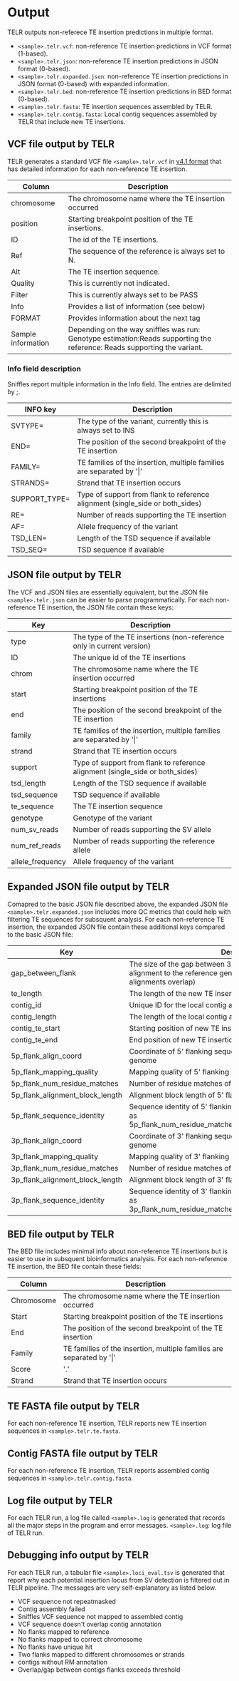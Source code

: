 # Output
TELR outputs non-referece TE insertion predictions in multiple format.
- `<sample>.telr.vcf`: non-reference TE insertion predictions in VCF format (1-based).
- `<sample>.telr.json`: non-reference TE insertion predictions in JSON format (0-based).
- `<sample>.telr.expanded.json`: non-reference TE insertion predictions in JSON format (0-based) with expanded information.
- `<sample>.telr.bed`: non-reference TE insertion predictions in BED format (0-based).
- `<sample>.telr.fasta`: TE insertion sequences assembled by TELR.
- `<sample>.telr.contig.fasta`: Local contig sequences assembled by TELR that include new TE insertions.

## VCF file output by TELR
TELR generates a standard VCF file `<sample>.telr.vcf` in [v4.1 format](https://samtools.github.io/hts-specs/VCFv4.1.pdf) that has detailed information for each non-reference TE insertion.

Column | Description
-- | --
chromosome | The chromosome name where the TE insertion occurred
position | Starting breakpoint position of the TE insertions.
ID | The id of the TE insertions.
Ref | The sequence of the reference is always set to N.
Alt | The TE insertion sequence.
Quality | This is currently not indicated.
Filter | This is currently always set to be PASS
Info | Provides a list of information (see below)
FORMAT | Provides information about the next tag
Sample information | Depending on the way sniffles was run: Genotype estimation:Reads   supporting the reference: Reads supporting the variant.

### Info field description
Sniffles report multiple information in the Info field. The entries are delimited by ;.

INFO key | Description
-- | --
SVTYPE= | The type of the variant, currently this is always set to INS
END= | The position of the second breakpoint of the TE insertion
FAMILY= | TE families of the insertion, multiple families are separated by '\|'
STRANDS= | Strand that TE insertion occurs
SUPPORT_TYPE= | Type of support from flank to reference alignment (single_side or both_sides)
RE= | Number of reads supporting the TE insertion
AF= | Allele frequency of the variant
TSD_LEN= | Length of the TSD sequence if available
TSD_SEQ= | TSD sequence if available

## JSON file output by TELR
The VCF and JSON files are essentially equivalent, but the JSON file `<sample>.telr.json` can be easier to parse programmatically. For each non-reference TE insertion, the JSON file contain these keys:

Key | Description
-- | --
type | The type of the TE insertions (non-reference only in current version)
ID | The unique id of the TE insertions
chrom | The chromosome name where the TE insertion occurred
start | Starting breakpoint position of the TE insertions
end | The position of the second breakpoint of the TE insertion
family | TE families of the insertion, multiple families are separated by '\|'
strand | Strand that TE insertion occurs
support | Type of support from flank to reference alignment (single_side or both_sides)
tsd_length | Length of the TSD sequence if available
tsd_sequence | TSD sequence if available
te_sequence | The TE insertion sequence
genotype | Genotype of the variant
num_sv_reads | Number of reads supporting the SV allele
num_ref_reads | Number of reads supporting the reference allele
allele_frequency | Allele frequency of the variant

## Expanded JSON file output by TELR
Comapred to the basic JSON file described above, the expanded JSON file `<sample>.telr.expanded.json` includes more QC metrics that could help with filtering TE sequences for subsquent analysis. For each non-reference TE insertion, the expanded JSON file contain these additional keys compared to the basic JSON file:

Key | Description
-- | --
gap_between_flank | The size of the gap between 3' and 5' flanking sequence alignment to the reference genome (the value is negative if two alignments overlap)
te_length | The length of the new TE insertion sequence
contig_id | Unique ID for the local contig assembly
contig_length | The length of the local contig assembly
contig_te_start | Starting position of new TE insertion in the contig assembly
contig_te_end | End position of new TE insertion in the contig assembly
5p_flank_align_coord | Coordinate of 5' flanking sequence alignment to the reference genome
5p_flank_mapping_quality | Mapping quality of 5' flanking sequence alignment
5p_flank_num_residue_matches | Number of residue matches of 5' flanking sequence alignment
5p_flank_alignment_block_length | Alignment block length of 5' flanking sequence alignment
5p_flank_sequence_identity | Sequence identity of 5' flanking sequence alignment (calculated as 5p_flank_num_residue_matches/5p_flank_alignment_block_length)
3p_flank_align_coord | Coordinate of 3' flanking sequence alignment to the reference genome
3p_flank_mapping_quality | Mapping quality of 3' flanking sequence alignment
3p_flank_num_residue_matches | Number of residue matches of 3' flanking sequence alignment
3p_flank_alignment_block_length | Alignment block length of 3' flanking sequence alignment
3p_flank_sequence_identity | Sequence identity of 3' flanking sequence alignment (calculated as 3p_flank_num_residue_matches/3p_flank_alignment_block_length)

## BED file output by TELR
The BED file includes minimal info about non-reference TE insertions but is easier to use in subsquent bioinformatics analysis. For each non-reference TE insertion, the BED file contain these fields:

Column | Description
-- | --
Chromosome | The chromosome name where the TE insertion occurred
Start | Starting breakpoint position of the TE insertions
End | The position of the second breakpoint of the TE insertion
Family | TE families of the insertion, multiple families are separated by '\|'
Score | '.'
Strand | Strand that TE insertion occurs

## TE FASTA file output by TELR
For each non-reference TE insertion, TELR reports new TE insertion sequences in `<sample>.telr.te.fasta`.

## Contig FASTA file output by TELR
For each non-reference TE insertion, TELR reports assembled contig sequences in `<sample>.telr.contig.fasta`.

## Log file output by TELR
For each TELR run, a log file called `<sample>.log` is generated that records all the major steps in the program and error messages.
`<sample>.log`: log file of TELR run.

## Debugging info output by TELR
For each TELR run, a tabular file `<sample>.loci_eval.tsv` is generated that report why each potential insertion locus from SV detection is filtered out in TELR pipeline. The messages are very self-explanatory as listed below.
- VCF sequence not repeatmasked
- Contig assembly failed
- Sniffles VCF sequence not mapped to assembled contig
- VCF sequence doesn't overlap contig annotation
- No flanks mapped to reference
- No flanks mapped to correct chromosome
- No flanks have unique hit
- Two flanks mapped to different chromosomes or strands
- contigs without RM annotation
- Overlap/gap between contigs flanks exceeds threshold